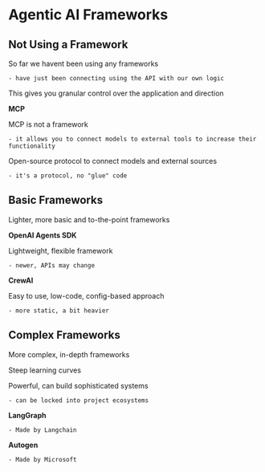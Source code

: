 # Agentic AI Frameworks

## Not Using a Framework

So far we havent been using any frameworks

    - have just been connecting using the API with our own logic


This gives you granular control over the application and direction


__MCP__

MCP is not a framework

    - it allows you to connect models to external tools to increase their functionality


Open-source protocol to connect models and external sources

    - it's a protocol, no "glue" code


## Basic Frameworks

Lighter, more basic and to-the-point frameworks

__OpenAI Agents SDK__

Lightweight, flexible framework

    - newer, APIs may change


__CrewAI__

Easy to use, low-code, config-based approach

    - more static, a bit heavier


## Complex Frameworks

More complex, in-depth frameworks

Steep learning curves

Powerful, can build sophisticated systems

    - can be locked into project ecosystems


__LangGraph__

    - Made by Langchain

__Autogen__

    - Made by Microsoft


